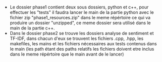 * Le dossier phase1 contient deux sous dossiers, python et c++, pour effectuer les "tests" il faudra lancer le main de la partie python avec le fichier zip "phase1_resources.zip" dans le meme répértoire ce qui va produire un dossier "unzipped", ce meme dossier sera utilisé dans le main de la partie c++.
* Dans le dossier phase2 se trouve les dossiers analyse de sentiment et TF-IDF, dans chacun d'eux se trouvent les fichiers .cpp, .hpp, les makefiles, les mains et les fichiers nécessaires aux tests contenus dans le main (les path étant des paths relatifs
  les fichiers doivent etre inclus dans le meme répértoire que le main avant de le lancer)
